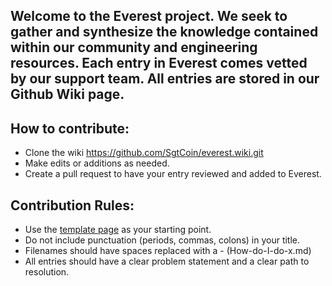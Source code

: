 ## Welcome to the Everest project. We seek to gather and synthesize the knowledge contained within our community and engineering resources. Each entry in Everest comes vetted by our support team. All entries are stored in our Github Wiki page.

## How to contribute:

* Clone the wiki https://github.com/SgtCoin/everest.wiki.git
* Make edits or additions as needed. 
* Create a pull request to have your entry reviewed and added to Everest.


## Contribution Rules:

* Use the [template page](https://github.com/SgtCoin/everest/wiki/Template-Page) as your starting point. 
* Do not include punctuation (periods, commas, colons) in your title.
* Filenames should have spaces replaced with a - (How-do-I-do-x.md)
* All entries should have a clear problem statement and a clear path to resolution. 
